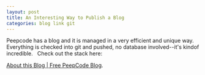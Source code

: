 ```yaml
---
layout: post
title: An Interesting Way to Publish a Blog
categories: blog link git
---
```

Peepcode has a blog and it is managed in a very efficient and unique way.  Everything is checked into git and pushed, no database involved--it's kindof incredible.   Check out the stack here:

<a href="http://blog.peepcode.com/tutorials/2010/about-this-blog">About this Blog | Free PeepCode Blog</a>.
